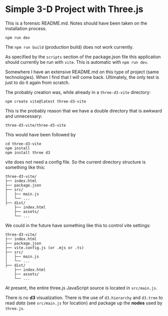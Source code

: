 # Simple 3-D Project with Three.js

This is a forensic README.md.  Notes should have been taken on the installation
process.

```
npm run dev
```

The `npm run build` (production build) does not work currently.

As specified by the `scripts` section of the package.json
file this application should currently be run with `vite`.
This is automatic with `npm run dev`.

Somewhere I have an extensive README.md on this type
of project (same technologies).  When I find that I will 
come back.  Ultimately, the only test is just to do it again
from scratch.

The probably creation was, while already in a `three-d3-vite`
directory:

`npm create vite@latest three-d3-vite`

This is the probably reason that we have a double directory
that is awkward and unnecessary:

`three-d3-vite/three-d3-vite`

This would have been followed by

```
cd three-d3-vite
npm install
npm install three d3
```

vite does not need a config file.  So the current directory
structure is something like this:

```
three-d3-vite/
├── index.html
├── package.json
├── src/
│   ├── main.js
│   └── ...
├── dist/
    ├── index.html
    ├── assets/
    └── ...
```

We could in the future have something like this to control
vite settings:

```
three-d3-vite/
├── index.html
├── package.json
├── vite.config.js (or .mjs or .ts)
├── src/
│   ├── main.js
│   └── ...
├── dist/
    ├── index.html
    ├── assets/
    └── ...

```

At present, the entire three.js JavaScript source is located
in `src/main.js`.

There is no __d3__ visualization.  There is the use of `d3.hierarchy` and
`d3.tree` to read _data_ (see `src/main.js` for location) and package up the
__nodes__ used by `three.js`.
